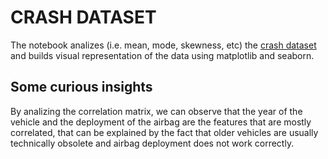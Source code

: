 # CRASH DATASET

The notebook analizes (i.e. mean, mode, skewness, etc) the [crash dataset](https://www.kaggle.com/datasets/prasannakm/car-crash-dataset?select=train-new.csv) and builds visual representation of the data using matplotlib and seaborn.

## Some curious insights

By analizing the correlation matrix, we can observe that the year of the vehicle and the deployment of the airbag are the features that are mostly correlated, that can be explained by the fact that older vehicles are usually technically obsolete and airbag deployment does not work correctly.

